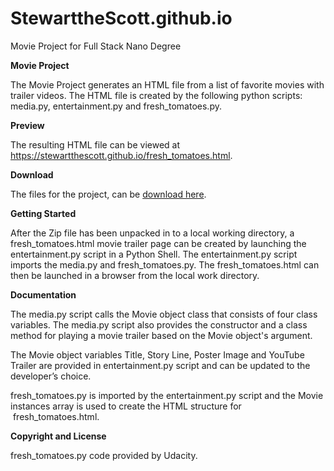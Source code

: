 # StewarttheScott.github.io
Movie Project for Full Stack Nano Degree


**Movie Project**

The Movie Project generates an HTML file from a list of
favorite movies with trailer videos. The HTML file is created by the following python
scripts: media.py, entertainment.py and fresh_tomatoes.py. 

**Preview**

The resulting HTML file can be viewed at https://stewartthescott.github.io/fresh_tomatoes.html.

**Download**

The files for the project, can be [download here](https://stewartthescott.github.io/download/StewarttheScott.github.io-master.zip).

**Getting Started**

After the Zip file has been unpacked in to a local working directory, a fresh_tomatoes.html
movie trailer page can be created by launching the entertainment.py script in a Python Shell. The entertainment.py
script imports the media.py and fresh_tomatoes.py. The fresh_tomatoes.html can then be launched in 
a browser from the local work directory.

**Documentation**

The media.py script calls the Movie object class that
consists of four class variables. The media.py script also provides the
constructor and a class method for playing a movie trailer based on the Movie
object's argument. 

The Movie object variables Title, Story Line, Poster
Image and YouTube Trailer are provided in entertainment.py script and can be updated to the developer’s choice.

fresh_tomatoes.py is imported by the entertainment.py script and the Movie
instances array is used to create the HTML structure for  fresh_tomatoes.html.

**Copyright and License**

fresh_tomatoes.py code provided by Udacity.


 

